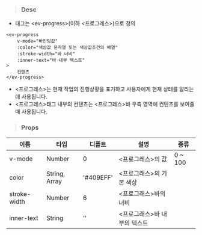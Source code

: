 
>### Desc
 - 태그는 &lt;ev-progress&gt;(이하 <프로그레스>)으로 정의

```
<ev-progress
    v-mode="바인딩값"
    :color="색상값 문자열 또는 색상값조건의 배열"
    :stroke-width="바 너비"
    :inner-text="바 내부 텍스트"
>
    컨텐츠
</ev-progress>
```

 - <프로그레스>는 현재 작업의 진행상황을 표기하고 사용자에게 현재 상태를 알리는데 사용됩니다.
 - <프로그레스>태그 내부의 컨텐츠는 <프로그레스>바 우측 영역에 컨텐츠를 보여줄 때 사용됩니다.
 

>### Props
| 이름 | 타입 | 디폴트 | 설명 | 종류 |
| --- | ---- | ----- | ---- | --- |
| v-mode | Number | 0 | <프로그레스>의 값 | 0 ~ 100 |
| color | String, Array | '#409EFF' | <프로그래스>의 기본 색상 | |
| stroke-width | Number | 6 | <프로그래스>바의 너비 | |
| inner-text | String | '' | <프로그래스>바 내부의 텍스트 | |
